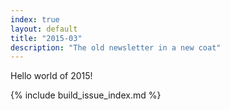 ```yaml
---
index: true
layout: default
title: "2015-03"
description: "The old newsletter in a new coat"
---
```


Hello world of 2015!


{% include build_issue_index.md %}
